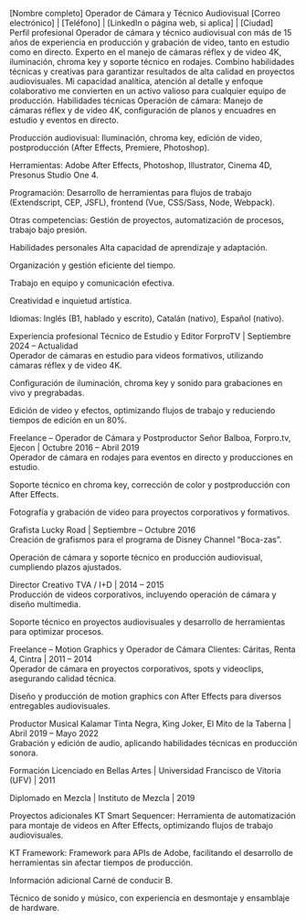[Nombre completo]
Operador de Cámara y Técnico Audiovisual
[Correo electrónico] | [Teléfono] | [LinkedIn o página web, si aplica] | [Ciudad]  
Perfil profesional
Operador de cámara y técnico audiovisual con más de 15 años de experiencia en producción y grabación de video, tanto en estudio como en directo. Experto en el manejo de cámaras réflex y de video 4K, iluminación, chroma key y soporte técnico en rodajes. Combino habilidades técnicas y creativas para garantizar resultados de alta calidad en proyectos audiovisuales. Mi capacidad analítica, atención al detalle y enfoque colaborativo me convierten en un activo valioso para cualquier equipo de producción.
Habilidades técnicas
Operación de cámara: Manejo de cámaras réflex y de video 4K, configuración de planos y encuadres en estudio y eventos en directo.

Producción audiovisual: Iluminación, chroma key, edición de video, postproducción (After Effects, Premiere, Photoshop).

Herramientas: Adobe After Effects, Photoshop, Illustrator, Cinema 4D, Presonus Studio One 4.

Programación: Desarrollo de herramientas para flujos de trabajo (Extendscript, CEP, JSFL), frontend (Vue, CSS/Sass, Node, Webpack).

Otras competencias: Gestión de proyectos, automatización de procesos, trabajo bajo presión.

Habilidades personales
Alta capacidad de aprendizaje y adaptación.

Organización y gestión eficiente del tiempo.

Trabajo en equipo y comunicación efectiva.

Creatividad e inquietud artística.

Idiomas: Inglés (B1, hablado y escrito), Catalán (nativo), Español (nativo).

Experiencia profesional
Técnico de Estudio y Editor
ForproTV | Septiembre 2024 – Actualidad  
Operador de cámaras en estudio para videos formativos, utilizando cámaras réflex y de video 4K.

Configuración de iluminación, chroma key y sonido para grabaciones en vivo y pregrabadas.

Edición de video y efectos, optimizando flujos de trabajo y reduciendo tiempos de edición en un 80%.

Freelance – Operador de Cámara y Postproductor
Señor Balboa, Forpro.tv, Ejecon | Octubre 2016 – Abril 2019  
Operador de cámara en rodajes para eventos en directo y producciones en estudio.

Soporte técnico en chroma key, corrección de color y postproducción con After Effects.

Fotografía y grabación de video para proyectos corporativos y formativos.

Grafista
Lucky Road | Septiembre – Octubre 2016  
Creación de grafismos para el programa de Disney Channel “Boca-zas”.

Operación de cámara y soporte técnico en producción audiovisual, cumpliendo plazos ajustados.

Director Creativo
TVA / I+D | 2014 – 2015  
Producción de videos corporativos, incluyendo operación de cámara y diseño multimedia.

Soporte técnico en proyectos audiovisuales y desarrollo de herramientas para optimizar procesos.

Freelance – Motion Graphics y Operador de Cámara
Clientes: Cáritas, Renta 4, Cintra | 2011 – 2014  
Operador de cámara en proyectos corporativos, spots y videoclips, asegurando calidad técnica.

Diseño y producción de motion graphics con After Effects para diversos entregables audiovisuales.

Productor Musical
Kalamar Tinta Negra, King Joker, El Mito de la Taberna | Abril 2019 – Mayo 2022  
Grabación y edición de audio, aplicando habilidades técnicas en producción sonora.

Formación
Licenciado en Bellas Artes | Universidad Francisco de Vitoria (UFV) | 2011

Diplomado en Mezcla | Instituto de Mezcla | 2019

Proyectos adicionales
KT Smart Sequencer: Herramienta de automatización para montaje de videos en After Effects, optimizando flujos de trabajo audiovisuales.

KT Framework: Framework para APIs de Adobe, facilitando el desarrollo de herramientas sin afectar tiempos de producción.

Información adicional
Carné de conducir B.

Técnico de sonido y músico, con experiencia en desmontaje y ensamblaje de hardware.
